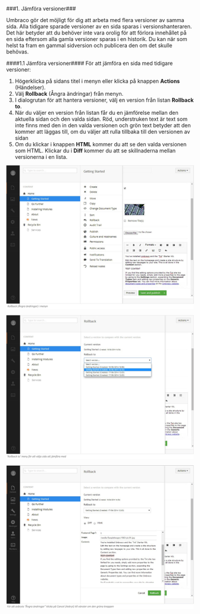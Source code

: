 ###1. Jämföra versioner###

Umbraco gör det möjligt för dig att arbeta med flera versioner av samma sida. Alla tidigare sparade versioner av en sida sparas i versionshanteraren. Det här betyder att du behöver inte vara orolig för att förlora innehållet på en sida eftersom alla gamla versioner sparas i en historik. Du kan när som helst ta fram en gammal sidversion och publicera den om det skulle behövas. 

####1.1 Jämföra versioner####
För att jämföra en sida med tidigare versioner: 
1. Högerklicka på sidans titel i menyn eller klicka på knappen **Actions** (Händelser).
2. Välj **Rollback** (Ångra ändringar) från menyn.
3. I dialogrutan för att hantera versioner, välj en version från listan **Rollback to**.
4. När du väljer en version från listan får du en jämförelse mellan den aktuella sidan och den valda sidan. Röd, understruken text är text som inte finns med den in den valda versionen och grön text betyder att den kommer att läggas till, om du väljer att rulla tillbaka till den versionen av sidan
5. Om du klickar i knappen **HTML** kommer du att se den valda versionen som HTML. Klickar du i **Diff** kommer du att se skillnaderna mellan versionerna i en lista.


![Section5.1.jpg](images/Section5.1.jpg)


![Section5.1a.jpg](images/Section5.1a.jpg)


![Section5.1b.jpg](images/Section5.1b.jpg)